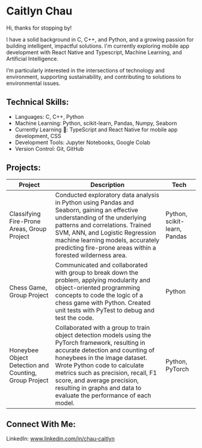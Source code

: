 <!--
## Hi there 👋
-->

<!--
**caichau/caichau** is a ✨ _special_ ✨ repository because its `README.md` (this file) appears on your GitHub profile.

Here are some ideas to get you started:

- 🔭 I’m currently working on ...
- 🌱 I’m currently learning ...
- 👯 I’m looking to collaborate on ...
- 🤔 I’m looking for help with ...
- 💬 Ask me about ...
- 📫 How to reach me: ...
- 😄 Pronouns: ...
- ⚡ Fun fact: ...
-->

# Caitlyn Chau 

Hi, thanks for stopping by!

I have a solid background in C, C++, and Python, and a growing passion for building intelligent, impactful solutions. I'm currently exploring mobile app development with React Native and Typescript, Machine Learning, and Artificial Intelligence. 

I’m particularly interested in the intersections of technology and environment, supporting sustainability, and contributing to solutions to environmental issues.

## Technical Skills: 
- Languages: C, C++, Python
- Machine Learning: Python, scikit-learn, Pandas, Numpy, Seaborn
- Currently Learning 🌱: TypeScript and React Native for mobile app development, CSS
- Development Tools: Jupyter Notebooks, Google Colab
- Version Control: Git, GitHub

## Projects: 
| Project      | Description | Tech |
| ----------- | ----------- | ------ |
| Classifying Fire-Prone Areas, Group Project  | Conducted exploratory data analysis in Python using Pandas and Seaborn, gaining an effective understanding of the underlying patterns and correlations. Trained SVM, ANN, and Logistic Regression machine learning models, accurately predicting fire-prone areas within a forested wilderness area.  |  Python, scikit-learn, Pandas |
| Chess Game, Group Project | Communicated and collaborated with group to break down the problem, applying modularity and object-oriented programming concepts to code the logic of a chess game with Python. Created unit tests with PyTest to debug and test the code. |   Python | 
| Honeybee Object Detection and Counting, Group Project | Collaborated with a group to train object detection models using the PyTorch framework, resulting in accurate detection and counting of honeybees in the image dataset. Wrote Python code to calculate metrics such as precision, recall, F1 score, and average precision, resulting in graphs and data to evaluate the performance of each model. | Python, PyTorch |


## Connect With Me: 
LinkedIn: www.linkedin.com/in/chau-caitlyn



